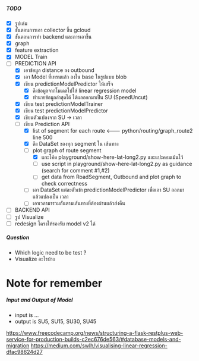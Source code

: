 ##### TODO

* [X] รูปเล่ม
* [X] ขั้นตอนการเอา collector ขึ้น gcloud
* [x] ขั้นตอนการทำ backend และการเอาขึ้น
* [x] graph
* [x] feature extraction
* [x] MODEL Train 
* [ ] PREDICTION API
    * [x] เอาข้อมูล distance ลง outbound
    * [x] เอา Model ที่เทรนแล้ว ลงใน base ในรูปแบบ blob
    * [x] เขียน predictionModelPredictor ให้เสร็จ 
        * [x] ดึงข้อมูลจากโมเดลไปใส่ linear regression model
        * [x] ทำนายข้อมูลล่าสุดได้ ได้ผลออกมาเป็น SU (SpeedUncut)
    * [x] เขียน test predictionModelTrainer
    * [x] เขียน test predictionModelPredictor 
    * [X] เขียนตัวแปลงจาก SU -> เวลา
    * [ ] เขียน Prediction API
        * [x] list of segment for each route <--- python/routing/graph_route2 line 500
        * [x] ดึง DataSet ของทุก segment ใน เส้นทาง
        * [ ] plot graph of route segment
            * [x] แกะโค้ด playground/show-here-lat-long2.py และแปะคอมเม้นไว้
            * [ ] use script in playground/show-here-lat-long2.py as guidance (search for comment #1,#2) 
            * [ ] get data from RoadSegment, Outbound and plot graph to check correctness
        * [ ] เอา DataSet แต่ละตัวเข้า predictionModelPredictor เพื่อเอา SU ออกมา แล้วแปลงเป็น เวลา
        * [ ] เอาเวลามารวมกันตามเส้นทางที่ต้องผ่านแล้วส่งคืน
* [ ] BACKEND API
* [ ] รูป Visualize
* [ ] redesign โครงให้รองรับ model v2 ได้

##### Question

- Which logic need to be test ?
- Visualize อะไรบ้าง

# Note for remember

##### Input and Output of Model

- input is ...
- output is SU5, SU15, SU30, SU45

https://www.freecodecamp.org/news/structuring-a-flask-restplus-web-service-for-production-builds-c2ec676de563/#database-models-and-migration
https://medium.com/swlh/visualising-linear-regression-dfac98624d27
